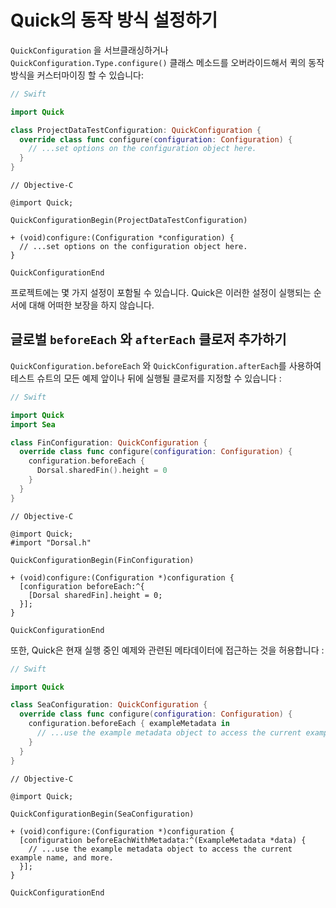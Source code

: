 # Quick의 동작 방식 설정하기

`QuickConfiguration` 을 서브클래싱하거나 `QuickConfiguration.Type.configure()` 클래스 메소드를 오버라이드해서 퀵의 동작 방식을 커스터마이징 할 수 있습니다:

```swift
// Swift

import Quick

class ProjectDataTestConfiguration: QuickConfiguration {
  override class func configure(configuration: Configuration) {
    // ...set options on the configuration object here.
  }
}
```

```objc
// Objective-C

@import Quick;

QuickConfigurationBegin(ProjectDataTestConfiguration)

+ (void)configure:(Configuration *configuration) {
  // ...set options on the configuration object here.
}

QuickConfigurationEnd
```

프로젝트에는 몇 가지 설정이 포함될 수 있습니다. Quick은 이러한 설정이 실행되는 순서에 대해 어떠한 보장을 하지 않습니다.

## 글로벌 `beforeEach` 와 `afterEach` 클로저 추가하기

`QuickConfiguration.beforeEach` 와 `QuickConfiguration.afterEach`를 사용하여 테스트 슈트의 모든 예제 앞이나 뒤에 실행될 클로저를 지정할 수 있습니다 :

```swift
// Swift

import Quick
import Sea

class FinConfiguration: QuickConfiguration {
  override class func configure(configuration: Configuration) {
    configuration.beforeEach {
      Dorsal.sharedFin().height = 0
    }
  }
}
```

```objc
// Objective-C

@import Quick;
#import "Dorsal.h"

QuickConfigurationBegin(FinConfiguration)

+ (void)configure:(Configuration *)configuration {
  [configuration beforeEach:^{
    [Dorsal sharedFin].height = 0;
  }];
}

QuickConfigurationEnd
```

또한, Quick은 현재 실행 중인 예제와 관련된 메타데이터에 접근하는 것을 허용합니다 :

```swift
// Swift

import Quick

class SeaConfiguration: QuickConfiguration {
  override class func configure(configuration: Configuration) {
    configuration.beforeEach { exampleMetadata in
      // ...use the example metadata object to access the current example name, and more.
    }
  }
}
```

```objc
// Objective-C

@import Quick;

QuickConfigurationBegin(SeaConfiguration)

+ (void)configure:(Configuration *)configuration {
  [configuration beforeEachWithMetadata:^(ExampleMetadata *data) {
    // ...use the example metadata object to access the current example name, and more.
  }];
}

QuickConfigurationEnd
```
